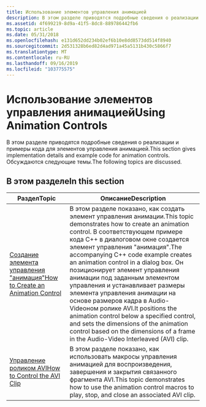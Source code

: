 ```yaml
---
title: Использование элементов управления анимацией
description: В этом разделе приводятся подробные сведения о реализации и примеры кода для элементов управления анимацией.
ms.assetid: 4f699219-8d9a-41f5-8dc8-889786442fb6
ms.topic: article
ms.date: 05/31/2018
ms.openlocfilehash: e131d652dd234b02ef6b10e8dd8573dd514f8940
ms.sourcegitcommit: 2d531328b6ed82d4ad971a45a5131b430c5866f7
ms.translationtype: MT
ms.contentlocale: ru-RU
ms.lasthandoff: 09/16/2019
ms.locfileid: "103775575"
---
```

# <a name="using-animation-controls"></a><span data-ttu-id="7b858-103">Использование элементов управления анимацией</span><span class="sxs-lookup"><span data-stu-id="7b858-103">Using Animation Controls</span></span>

<span data-ttu-id="7b858-104">В этом разделе приводятся подробные сведения о реализации и примеры кода для элементов управления анимацией.</span><span class="sxs-lookup"><span data-stu-id="7b858-104">This section gives implementation details and example code for animation controls.</span></span> <span data-ttu-id="7b858-105">Обсуждаются следующие темы.</span><span class="sxs-lookup"><span data-stu-id="7b858-105">The following topics are discussed.</span></span>

## <a name="in-this-section"></a><span data-ttu-id="7b858-106">В этом разделе</span><span class="sxs-lookup"><span data-stu-id="7b858-106">In this section</span></span>



| <span data-ttu-id="7b858-107">Раздел</span><span class="sxs-lookup"><span data-stu-id="7b858-107">Topic</span></span>                                                                                   | <span data-ttu-id="7b858-108">Описание</span><span class="sxs-lookup"><span data-stu-id="7b858-108">Description</span></span>                                                                                                                                                                                                                                                                                                                                         |
|-----------------------------------------------------------------------------------------|-----------------------------------------------------------------------------------------------------------------------------------------------------------------------------------------------------------------------------------------------------------------------------------------------------------------------------------------------------|
| [<span data-ttu-id="7b858-109">Создание элемента управления "анимация"</span><span class="sxs-lookup"><span data-stu-id="7b858-109">How to Create an Animation Control</span></span>](how-to-create-an-animation-control.md)<br/> | <span data-ttu-id="7b858-110">В этом разделе показано, как создать элемент управления анимации.</span><span class="sxs-lookup"><span data-stu-id="7b858-110">This topic demonstrates how to create an animation control.</span></span> <span data-ttu-id="7b858-111">В соответствующем примере кода C++ в диалоговом окне создается элемент управления "анимация".</span><span class="sxs-lookup"><span data-stu-id="7b858-111">The accompanying C++ code example creates an animation control in a dialog box.</span></span> <span data-ttu-id="7b858-112">Он позиционирует элемент управления анимации под заданным элементом управления и устанавливает размеры элемента управления анимации на основе размеров кадра в Audio-Videoном ролике AVI.</span><span class="sxs-lookup"><span data-stu-id="7b858-112">It positions the animation control below a specified control, and sets the dimensions of the animation control based on the dimensions of a frame in the Audio-Video Interleaved (AVI) clip.</span></span><br/> |
| [<span data-ttu-id="7b858-113">Управление роликом AVI</span><span class="sxs-lookup"><span data-stu-id="7b858-113">How to Control the AVI Clip</span></span>](how-to-control-the-avi-clip.md)<br/>               | <span data-ttu-id="7b858-114">В этом разделе показано, как использовать макросы управления анимацией для воспроизведения, завершения и закрытия связанного фрагмента AVI.</span><span class="sxs-lookup"><span data-stu-id="7b858-114">This topic demonstrates how to use the animation control macros to play, stop, and close an associated AVI clip.</span></span><br/>                                                                                                                                                                                                                         |



 

 

 





